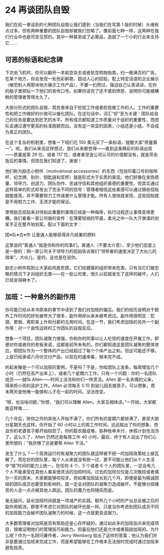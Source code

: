 # 24 再谈团队自毁

我们在前一章谈到的七种团队自毁让我们感到（当我们在写第 1 版的时候）头绪有点过多。但有两种重要的团队自毁却被我们忽略了。像前面七种一样，这两种在我们行业中也是司空见惯的。其中一种甚至成了必需品，造就了一个小的行业来支持它……

## 可恶的标语和纪念碑

下次坐飞机时，你可以翻开一本航空杂志或者航空购物指南，扫一眼满页的广告。在某个地方，你会发现一处色彩鲜艳、鼓动人心的招贴，配上特定话语的企业展示（唯恐别人用那块地方展示工作产品）。不要一扫而过，强迫自己认真读读，在你的脑子里把玩一下他们的宣传口号。如果你读完了还不感到愤怒，说明你可能被糟糕的管理者管得太久了。

大部分形式的团队自毁，其危害来自于贬低工作或者贬低做工作的人。工作的重要性和把工作做好的价值可以催化团队。在这句话中，词汇“好”至为关键：团队给自己的任务是要达到匠艺的水平。所有成员都知道工作质量对于组织的重要性，而团队会通过遵守更高的标准脱颖而出。没有这一突显的因素，小组还是小组，不会成为真正的团队。

在这个复杂的机制里，想象一下咱们花 150 美元买了一条标语，提醒大家“质量第一”。呃，我们从来没这样想过，我们从来都觉得——直到这条精彩的标语出现——质量是第 29 位，或者 117 位，或者甚至连公司认可的价值都没有，就是茶余饭后的事情。但现在我们知道了，谢谢！

他们称为励志小附件（motivational accessories）的东西（包括印着口号的咖啡杯、纪念牌、别针、钥匙链和奖杯）就是形式大于实质的表现。他们好像在宣扬质量、领导力、创造力、团队协作、忠诚守信和其他组织美德的重要性。但其实通过这样简单的形式却发出了完全不同的信号：管理者相信这些美德可以通过搞些招贴就能提高，并不需要努力工作或者什么管理才能。所有人很快就发现，这些招贴就是不用努力工作、无须才能的保证。

使用励志招贴来对待如此重要的事情已经是一种侮辱，执行过程还让事情变得更糟。我们看看一家公司做的宣传：在薄雾轻绡的早晨，柔光之中一队大汗淋漓的划桨手正在整齐地划桨。配以下面的文字：

团※队※合※作
让普通人能够获得非凡结果的燃料

这里说的“普通人”就是你和你的同事们。普通人（不要太介意），至少他们态度上是一致的：网一家公司关于领导力的招贴告诉我们“领导者的速度决定了大伙儿的效率”。大伙儿，是的，这也是在说你。

励志小附件假到让大家起鸡皮疙瘩。它们给健康的组织带来危害。只有当它们被忽略的情况下才对组织无害——在一些公司里，很久以前就发生了这样的破坏，人们已经变得麻木了。

## 加班：一种意外的副作用

你可能已经从本书原来的章节中读到了我们对加班的偏见。我们的经历说明对于额外工作时间的好处被夸大了很多，副作用却从来未被考虑过。副作用很明显：犯错、累倒、离职率上升和付薪的无用时间。在这一节，我们考虑加班的另外一个副作用：对一个良性运转的工作团队的自毁反应。

想象一个项目，团队凝聚力很强，你和你的同事以让人吃惊的速度在开展工作，即便对你或者你的老板来说，这都是前所未有的。你们都知道这是团队凝聚的整体效应，即团队作为一个整体的产出已经超过了每个个体产出之和。但这可能还不够，上层已经承诺六月份交付产品，以现在的速率看，根本完不成。

听起来像是一个可以加班的案例，不是吗？于是，你给团队上发条，每周增加几个小时（仍然在高产出率上），或者几个星期六工作。只有一个问题：你的一名团队成员——就叫 Allen——时间上没法和你们一样灵活。Allen 是一名丧偶的父亲，得承担小孩的监护工作。Allen 必须每天 5:15 到幼儿园去接孩子。可以想象，周末两天是他唯一能够和儿子在一起的时间，没法改变。

“呀，也没啥问题，”你想，“我们可以理解 Allen，大家互相体谅。”一开始，大家都能这样做……

几个月后，除你之外的其他人开始不满了。你们所有的星期六都排满了，甚至大部分星期天也这样。你开始了 60 小时以上的周工作时间，远远超出了你的想象，而且你的老婆孩子都开始抱怨了。你的脏衣服成堆，各种账单未付，休假计划也泡汤了。这么久了，Allen 仍然还是每周工作 40 小时。最后，终于有人说出了你们心里所想的：“我厌倦了总是要帮 Allen 干活。”

发生了什么？一个高效运行的有凝聚力的团队就这样被不统一的加班政策给土崩瓦解了。而在好的团队里，每个人从来就没有统一过，更不可能让他们从个人生活中“借”时间的能力上统一。在任何 4 个、5 个或者 6 个人的团队里，一定会有几个人不能承受在其他人看来很灵活的加班时间。过去的加班仅仅是几次晚班或者偶尔一天的周末，大家都能够咬咬牙。但如果加班延长到几个月，即便是最为精诚团结的团队成员也要受到影响时，就一定会对团队的凝聚力造成破坏。不能够分捏痛苦的人会一点点被其他人疏远。团队的魔力也将随风而逝。

毫无疑问，延长加班时间就是一项减产的实践。额外几个小时的产出总会被之后的副作用抵消，即使不考虑它对团队的破坏也是一样。只是当你考虑到团队成员不同的加班能力会破坏团队凝聚力的时候，这一点就更具说服力。

大多数管理者对加班是否有帮助还是心存怀疑的，通过如此多的加班加点来完成项目，很难证明他们的管理技巧和能力。但最后他们还是允许或者鼓励加班的。为什么呢？作为一名顾问兼作者，Jerry Weinberg 给出了这样的答案：他认为我们并非是要通过加班来完成工作，而是希望能够在工作根本无法按时完成时通过加班来避免指责。
